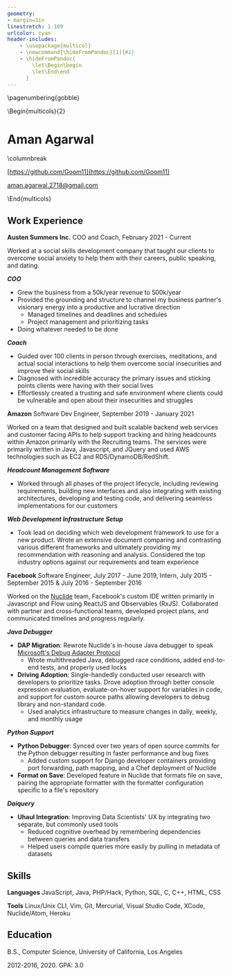 ```yaml
---
geometry:
- margin=1in
linestretch: 1.109
urlcolor: cyan
header-includes:
    - \usepackage{multicol}
    - \newcommand{\hideFromPandoc}[1]{#1}
    - \hideFromPandoc{
        \let\Begin\begin
        \let\End\end
      }
---
```


\pagenumbering{gobble}

\Begin{multicols}{2}

# Aman Agarwal

\columnbreak

[https://github.com/Goom11](https://github.com/Goom11)

<aman.agarwal.2718@gmail.com>

\End{multicols}

Work Experience
---------------

**Austen Summers Inc.** COO and Coach, February 2021 - Current

Worked at a social skills development company that taught our clients to overcome social anxiety to help them with their careers, public speaking, and dating.

***COO***

* Grew the business from a 50k/year revenue to 500k/year
* Provided the grounding and structure to channel my business partner's visionary energy into a productive and lucrative direction
  * Managed timelines and deadlines and schedules
  * Project management and prioritizing tasks
* Doing whatever needed to be done

***Coach***

* Guided over 100 clients in person through exercises, meditations, and actual social interactions to help them overcome social insecurities and improve their social skills
* Diagnosed with incredible accuracy the primary issues and sticking points clients were having with their social lives
* Effortlessly created a trusting and safe environment where clients could be vulnerable and open about their insecurities and struggles

**Amazon** Software Dev Engineer, September 2019 - January 2021

Worked on a team that designed and built scalable backend web services and customer facing APIs to help support tracking and hiring headcounts within Amazon primarily with the Recruiting teams. The services were primarily written in Java, Javascript, and JQuery and used AWS technologies such as EC2 and RDS/DynamoDB/RedShift.

***Headcount Management Software***

* Worked through all phases of the project lifecycle, including reviewing requirements, building new interfaces and also integrating with existing architectures, developing and testing code, and delivering seamless implementations for our customers

***Web Development Infrastructure Setup***

* Took lead on deciding which web development framework to use for a new product. Wrote an extensive document comparing and contrasting various different frameworks and ultimately providing my recommendation with reasoning and analysis. Considered the top industry options against our requirements and team experience


**Facebook** Software Engineer, July 2017 - June 2019, Intern, July 2015 - September 2015 & July 2016 - September 2016

Worked on the [Nuclide](https://nuclide.io/) team, Facebook's custom IDE written primarily in Javascript and Flow using ReactJS and Observables (RxJS). Collaborated with partner and cross-functional teams, developed project plans, and communicated timelines and progress regularly.

***Java Debugger***

* **DAP Migration**: Rewrote Nuclide's in-house Java debugger to speak [Microsoft's Debug Adapter Protocol](https://microsoft.github.io/debug-adapter-protocol/)
    * Wrote multithreaded Java, debugged race conditions, added end-to-end tests, and properly used locks
* **Driving Adoption**: Single-handedly conducted user research with developers to prioritize tasks. Drove adoption through better console expression evaluation, evaluate-on-hover support for variables in code, and support for custom source paths allowing developers to debug library and non-standard code.
    * Used analytics infrastructure to measure changes in daily, weekly, and monthly usage

***Python Support***

* **Python Debugger**: Synced over two years of open source commits for the Python debugger resulting in faster performance and bug fixes
    * Added custom support for Django developer containers providing port forwarding, path mapping, and a Chef deployment of Nuclide
* **Format on Save**: Developed feature in Nuclide that formats file on save, pairing the appropriate formatter with the formatter configuration specific to a file's repository

***Daiquery***

* **Uhaul Integration**: Improving Data Scientists' UX by integrating two separate, but commonly used tools
    * Reduced cognitive overhead by remembering dependencies between queries and data transfers
    * Helped users compile queries more easily by pulling in metadata of datasets

Skills
------

**Languages** JavaScript, Java, PHP/Hack, Python, SQL, C, C++, HTML, CSS

**Tools** Linux/Unix CLI, Vim, Git, Mercurial, Visual Studio Code, XCode, Nuclide/Atom, Heroku

Education
---------
B.S., Computer Science, University of California, Los Angeles

2012-2016, 2020. GPA: 3.0
